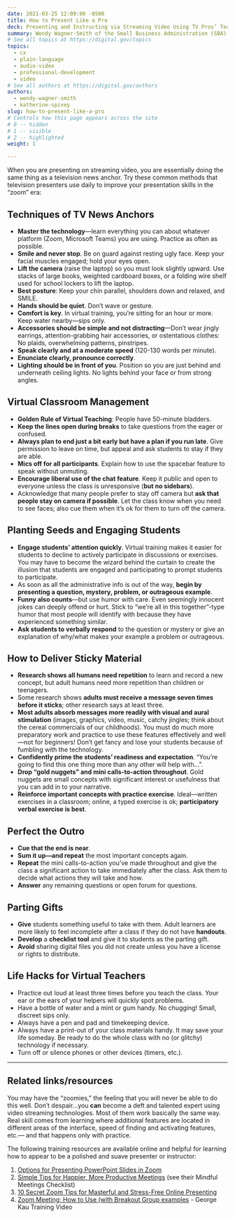 ```yaml
---
date: 2021-03-25 12:09:00 -0500
title: How to Present Like a Pro
deck: Presenting and Instructing via Streaming Video Using TV Pros’ Techniques
summary: Wendy Wagner-Smith of the Small Business Administration (SBA) shares her tips and tricks for presenting virtually.
# See all topics at https://digital.gov/topics
topics:
  - cx
  - plain-language
  - audio-video
  - professional-development
  - video
# See all authors at https://digital.gov/authors
authors:
  - wendy-wagner-smith
  - katherine-spivey
slug: how-to-present-like-a-pro
# Controls how this page appears across the site
# 0 -- hidden
# 1 -- visible
# 2 -- highlighted
weight: 1

---
```


When you are presenting on streaming video, you are essentially doing the same thing as a television news anchor. Try these common methods that television presenters use daily to improve your presentation skills in the “zoom” era:

## Techniques of TV News Anchors

* **Master the technology**—learn everything you can about whatever platform (Zoom, Microsoft Teams) you are using. Practice as often as possible.
* **Smile and never stop**. Be on guard against resting ugly face. Keep your facial muscles engaged; hold your eyes open.
* **Lift the camera** (raise the laptop) so you must look slightly upward. Use stacks of large books, weighted cardboard boxes, or a folding wire shelf used for school lockers to lift the laptop.
* **Best posture**: Keep your chin parallel, shoulders down and relaxed, and SMILE.
* **Hands should be quiet**. Don’t wave or gesture.
* **Comfort is key**. In virtual training, you’re sitting for an hour or more. Keep water nearby—sips only.
* **Accessories should be simple and not distracting**—Don’t wear jingly earrings, attention-grabbing hair accessories, or ostentatious clothes: No plaids, overwhelming patterns, pinstripes.
* **Speak clearly and at a moderate speed** (120-130 words per minute).
* **Enunciate clearly, pronounce correctly**.
* **Lighting should be in front of you**. Position so you are just behind and underneath ceiling lights. No lights behind your face or from strong angles.

## Virtual Classroom Management

* **Golden Rule of Virtual Teaching**: People have 50-minute bladders.
* **Keep the lines open during breaks** to take questions from the eager or confused.
* **Always plan to end just a bit early but have a plan if you run late**. Give permission to leave on time, but appeal and ask students to stay if they are able.
* **Mics off for all participants**. Explain how to use the spacebar feature to speak without unmuting.
* **Encourage liberal use of the chat feature**. Keep it public and open to everyone unless the class is unresponsive (**but no sidebars**).
* Acknowledge that many people prefer to stay off camera but **ask that people stay on camera if possible**. Let the class know when you need to see faces; also cue them when it’s ok for them to turn off the camera.

## Planting Seeds and Engaging Students

* **Engage students’ attention quickly**. Virtual training makes it easier for students to decline to actively participate in discussions or exercises. You may have to become the wizard behind the curtain to create the illusion that students are engaged and participating to prompt students to participate.
* As soon as all the administrative info is out of the way, **begin by presenting a question, mystery, problem, or outrageous example**.
* **Funny also counts**—but use humor with care. Even seemingly innocent jokes can deeply offend or hurt. Stick to “we’re all in this together”-type humor that most people will identify with because they have experienced something similar.
* **Ask students to verbally respond** to the question or mystery or give an explanation of why/what makes your example a problem or outrageous.

## How to Deliver Sticky Material

* **Research shows all humans need repetition** to learn and record a new concept, but adult humans need more repetition than children or teenagers.
* Some research shows **adults must receive a message seven times before it sticks**; other research says at least three.
* **Most adults absorb messages more readily with visual and aural stimulation** (images, graphics, video, music, catchy jingles; think about the cereal commercials of our childhoods). You must do much more preparatory work and practice to use these features effectively and well—not for beginners! Don’t get fancy and lose your students because of fumbling with the technology.
* **Confidently prime the students’ readiness and expectation**. “You’re going to find this one thing more than any other will help with…”.
* **Drop “gold nuggets” and mini calls-to-action throughout**. Gold nuggets are small concepts with significant interest or usefulness that you can add in to your narrative.
* **Reinforce important concepts with practice exercise**. Ideal—written exercises in a classroom; online, a typed exercise is ok; **participatory verbal exercise is best**.

## Perfect the Outro

* **Cue that the end is near**.
* **Sum it up—and repeat** the most important concepts again.
* **Repeat** the mini calls-to-action you’ve made throughout and give the class a significant action to take immediately after the class. Ask them to decide what actions they will take and how.
* **Answer** any remaining questions or open forum for questions.

## Parting Gifts

* **Give** students something useful to take with them. Adult learners are more likely to feel incomplete after a class if they do not have **handouts**.
* **Develop** a **checklist tool** and give it to students as the parting gift.
* **Avoid** sharing digital files you did not create unless you have a license or rights to distribute.

## Life Hacks for Virtual Teachers

* Practice out loud at least three times before you teach the class. Your ear or the ears of your helpers will quickly spot problems.
* Have a bottle of water and a mint or gum handy. No chugging! Small, discreet sips only.
* Always have a pen and pad and timekeeping device.
* Always have a print-out of your class materials handy. It may save your life someday. Be ready to do the whole class with no (or glitchy) technology if necessary.
* Turn off or silence phones or other devices (timers, etc.).

- - -

## Related links/resources

You may have the “zoomies,” the feeling that you will never be able to do this well. Don’t despair…you **can** become a deft and talented expert using video streaming technologies. Most of them work basically the same way. Real skill comes from learning where additional features are located in different areas of the interface, speed of finding and activating features, etc.— and that happens only with practice.

The following training resources are available online and helpful for learning how to appear to be a polished and suave presenter or instructor:

1. [Options for Presenting PowerPoint Slides in Zoom](https://www.thinkoutsidetheslide.com/4-options-for-how-to-present-a-powerpoint-slide-show-in-a-zoom-meeting/)
2. [Simple Tips for Happier, More Productive Meetings](https://blog.zoom.us/mindful-meeting-tips/) (see their Mindful Meetings Checklist)
3. [10 Secret Zoom Tips for Masterful and Stress-Free Online Presenting](https://leapica.com/blog-zoom-tips-online-presenting/)
4. [Zoom Meeting: How to Use (with Breakout Group examples](https://www.youtube.com/watch?v=6i-NA563Ojk) - George Kau Training Video
